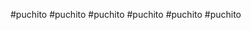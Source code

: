 #puchito
# p u c h i t o  
 # p u c h i t o  
 # p u c h i t o  
 # p u c h i t o  
 # p u c h i t o  
 